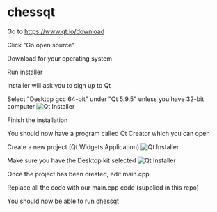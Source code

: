 # chessqt



Go to https://www.qt.io/download


Click "Go open source"


Download for your operating system


Run installer


Installer will ask you to sign up to Qt


Select "Desktop gcc 64-bit" under "Qt 5.9.5" unless you have 32-bit computer
![Qt Installer](https://i.imgur.com/CSU8UHx.png)


Finish the installation


You should now have a program called Qt Creator which you can open


Create a new project (Qt Widgets Application)
![Qt Installer](https://i.imgur.com/wX7FWJZ.png)


Make sure you have the Desktop kit selected
![Qt Installer](https://i.imgur.com/BXvx7Jf.png)


Once the project has been created, edit main.cpp


Replace all the code with our main.cpp code (supplied in this repo)


You should now be able to run chessqt

